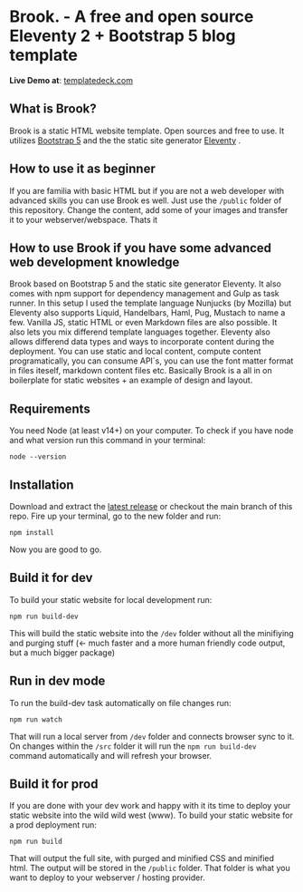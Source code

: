 # Brook. - A free and open source Eleventy 2 + Bootstrap 5 blog template

**Live Demo at**: <a href="https://templatedeck.com/" target="_blank">templatedeck.com</a>

## What is Brook?
Brook is a static HTML website template. Open sources and free to use.
It utilizes <a href="https://getbootstrap.com/" target="_blank">Bootstrap 5</a> and the the static site generator <a href="https://www.11ty.dev/" target="_blank">Eleventy</a> .

## How to use it as beginner
If you are familia with basic HTML but if you are not a web developer with advanced skills you can use Brook es well. Just use the `/public` folder of this repository. Change the content, add some of your images and transfer it to your webserver/webspace. Thats it

## How to use Brook if you have some advanced web development knowledge
Brook based on Bootstrap 5 and the static site generator Eleventy. It also comes with npm support for dependency management and Gulp as task runner.
In this setup I used the template language Nunjucks (by Mozilla) but Eleventy also supports Liquid, Handelbars, Haml, Pug, Mustach to name a few. Vanilla JS, static HTML or even Markdown files are also possible. It also lets you mix differend template languages together.
Eleventy also allows differend data types and ways to incorporate content during the deployment. You can use static and local content, compute content programatically, you can consume API´s, you can use the font matter format in files iteself, markdown content files etc.
Basically Brook is a all in on boilerplate for static websites + an example of design and layout.

## Requirements
You need Node (at least v14+) on your computer. To check if you have node and what version run this command in your terminal:
```
node --version
```

## Installation
Download and extract the [latest release](https://github.com/holger1411/11straps/releases) or checkout the main branch of this repo.
Fire up your terminal, go to the new folder and run:
```
npm install
```
Now you are good to go.

## Build it for dev
To build your static website for local development run:
```
npm run build-dev
```
This will build the static website into the `/dev` folder without all the minifiying and purging stuff (<- much faster and a more human friendly code output, but a much bigger package)

## Run in dev mode
To run the build-dev task automatically on file changes run:
```
npm run watch
```
That will run a local server from `/dev` folder and connects browser sync to it. On changes within the `/src` folder it will run the `npm run build-dev` command automatically and will refresh your browser.

## Build it for prod
If you are done with your dev work and happy with it its time to deploy your static website into the wild wild west (www). To build your static website for a prod deployment run:
```
npm run build
```
That will output the full site, with purged and minified CSS and minified html. The output will be stored in the `/public` folder. That folder is what you want to deploy to your webserver / hosting provider.
